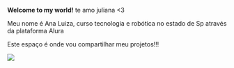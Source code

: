 **Welcome to my world!**
te amo juliana <3

Meu nome é Ana Luiza, curso tecnologia e robótica no estado de Sp através da plataforma Alura

Este espaço é onde vou compartilhar meu projetos!!!

![](https://media1.tenor.com/m/Bi7xs7i4R7IAAAAd/the-chosen-jesus.gif) 

